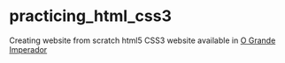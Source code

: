 # practicing_html_css3
Creating website from scratch html5 CSS3
website available in <a href="https://eljonascavalcante.github.io/practicing_html_css3/" target="_blank">O Grande Imperador</a> </li>
